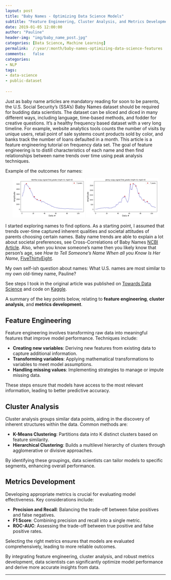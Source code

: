 ```yaml
---
layout: post
title: "Baby Names - Optimizing Data Science Models"
subtitle: "Feature Engineering, Cluster Analysis, and Metrics Development"
date: 2019-01-05 12:00:00
author: "Pauline"
header-img: "img/baby_name_post.jpg"
categories: [Data Science, Machine Learning]
permalink:  /:year/:month/baby-names-optimizing-data-science-features
comments:   false 
categories:
- NLP
tags:
- data-science
- public-dataset

---
```


Just as baby name articles are mandatory reading for soon to be parents, the U.S. Social Security’s (SSA’s) Baby Names dataset should be required for budding data scientists. The dataset can be sliced and diced in many different ways, including language, time-based methods, and fodder for creative questions. It’s a healthy frequency based dataset with a very long timeline. For example, website analytics tools counts the number of visits by unique users, retail point of sale systems count products sold by color, and banks track the number of loans defaulted in a month. This article is a feature engineering tutorial on frequency data set. The goal of feature engineering is to distill characteristics of each name and then find relationships between name trends over time using peak analysis techniques. 

Example of the outcomes for names: 

<p align="center">
  <img src="img/baby_names_bertha_line.jpg" alt="Image 1" width="45%" />
  <img src="img/baby_names_jenny_line.jpg" alt="Image 2" width="45%" />
</p>


I started exploring names to find options. As a starting point, I assumed that trends over-time captured inherent qualities and societal attitudes of parents choosing certain names. Baby name trends are able to explain a lot about societal preferences, see Cross-Correlations of Baby Names [NCBI Article](). Also, when you know someone’s name then you likely know that person’s age, see *How to Tell Someone’s Name When all you Know Is Her Name*, [FiveThirtyEight](https://fivethirtyeight.com/features/how-to-tell-someones-age-when-all-you-know-is-her-name/).

My own self-ish question about names: What U.S. names are most similar to my own old-timey name, Pauline?

See steps I took in the original article was published on [Towards Data Science](https://medium.com/towards-data-science/optimize-data-science-models-with-feature-engineering-cluster-analysis-metrics-development-and-4be15489667a) and code on [Kaggle](https://www.kaggle.com/code/paulinechow/baby-names-optimize-w-feature-engineering).

A summary of the key points below, relating to **feature engineering**, **cluster analysis**, and **metrics development**.

## Feature Engineering

Feature engineering involves transforming raw data into meaningful features that improve model performance. Techniques include:

- **Creating new variables**: Deriving new features from existing data to capture additional information.
- **Transforming variables**: Applying mathematical transformations to variables to meet model assumptions.
- **Handling missing values**: Implementing strategies to manage or impute missing data.

These steps ensure that models have access to the most relevant information, leading to better predictive accuracy.

## Cluster Analysis

Cluster analysis groups similar data points, aiding in the discovery of inherent structures within the data. Common methods are:

- **K-Means Clustering**: Partitions data into K distinct clusters based on feature similarity.
- **Hierarchical Clustering**: Builds a multilevel hierarchy of clusters through agglomerative or divisive approaches.

By identifying these groupings, data scientists can tailor models to specific segments, enhancing overall performance.

## Metrics Development

Developing appropriate metrics is crucial for evaluating model effectiveness. Key considerations include:

- **Precision and Recall**: Balancing the trade-off between false positives and false negatives.
- **F1 Score**: Combining precision and recall into a single metric.
- **ROC-AUC**: Assessing the trade-off between true positive and false positive rates.

Selecting the right metrics ensures that models are evaluated comprehensively, leading to more reliable outcomes.

By integrating feature engineering, cluster analysis, and robust metrics development, data scientists can significantly optimize model performance and derive more accurate insights from data.

---

